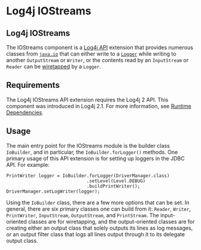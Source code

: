 <!-- vim: set syn=markdown : -->
<!--
    Licensed to the Apache Software Foundation (ASF) under one or more
    contributor license agreements.  See the NOTICE file distributed with
    this work for additional information regarding copyright ownership.
    The ASF licenses this file to You under the Apache License, Version 2.0
    (the "License"); you may not use this file except in compliance with
    the License.  You may obtain a copy of the License at

         http://www.apache.org/licenses/LICENSE-2.0

    Unless required by applicable law or agreed to in writing, software
    distributed under the License is distributed on an "AS IS" BASIS,
    WITHOUT WARRANTIES OR CONDITIONS OF ANY KIND, either express or implied.
    See the License for the specific language governing permissions and
    limitations under the License.
-->

# Log4j IOStreams

## Log4j IOStreams

The IOStreams component is a [Log4j API](javadoc/log4j-api/index.html) extension that provides numerous
classes from
[`java.io`](http://docs.oracle.com/javase/6/docs/api/java/io/package-summary.html)
that can either write to a
[`Logger`](javadoc/log4j-api/org/apache/logging/log4j/Logger.html)
while writing to another `OutputStream` or `Writer`, or the contents read by an
`InputStream` or `Reader` can be
[wiretapped](http://www.eaipatterns.com/WireTap.html) by a `Logger`.

## Requirements

The Log4j IOStreams API extension requires the Log4j 2 API. This component was introduced in Log4j 2.1.
For more information, see [Runtime Dependencies](runtime-dependencies.html).

## Usage
The main entry point for the IOStreams module is the builder class
`IoBuilder`, and in particular,
the `IoBuilder.forLogger()` methods. One primary usage of this API extension is for setting up
loggers in the JDBC API. For example:

```
PrintWriter logger = IoBuilder.forLogger(DriverManager.class)
                              .setLevel(Level.DEBUG)
                              .buildPrintWriter();
DriverManager.setLogWriter(logger);
```

Using the `IoBuilder` class, there are a few more options that can be set. In general, there are six
primary classes one can build from it: `Reader`, `Writer`, `PrintWriter`,
`InputStream`, `OutputStream`, and `PrintStream`. The input-oriented classes
are for wiretapping, and the output-oriented classes are for creating either an output class that solely outputs
its lines as log messages, or an output filter class that logs all lines output through it to its delegate
output class.
